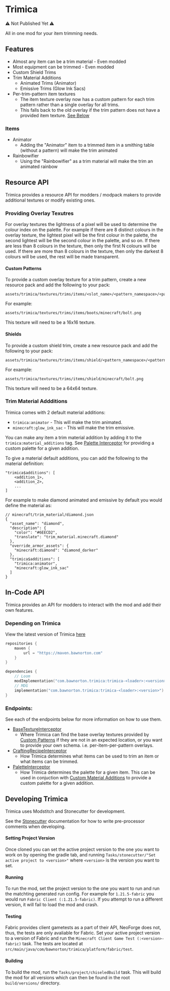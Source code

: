 # Trimica

:warning: Not Published Yet :warning:

All in one mod for your item trimming needs.

## Features
- Almost any item can be a trim material - Even modded
- Most equipment can be trimmed - Even modded
- Custom Shield Trims
- Trim Material Additions
  - Animated Trims (Animator)
  - Emissive Trims (Glow Ink Sacs)
- Per-trim-pattern item textures
  - The item texture overlay now has a custom pattern for each trim pattern rather than a single overlay for all trims.
  - This falls back to the old overlay if the trim pattern does not have a provided item texture. [See Below](#custom-patterns)

### Items
- Animator
  - Adding the "Animator" item to a trimmed item in a smithing table (without a pattern) will make the trim animated
- Rainbowifier
  - Using the "Rainbowifier" as a trim material will make the trim an animated rainbow

## Resource API
Trimica provides a resource API for modders / modpack makers to provide additional textures or modify existing ones.

### Providing Overlay Texutres
For overlay textures the lightness of a pixel will be used to determine the colour index on the palette. 
For example if there are 8 distinct colours in the overlay texture, the lightest pixel will be the
first colour in the palette, the second lightest will be the second colour in the palette, and so on.
If there are less than 8 colours in the texture, then only the first N colours will be used.
If there are more than 8 colours in the texture, then only the darkest 8 colours will be used, the rest will be
made transparent.

#### Custom Patterns
To provide a custom overlay texture for a trim pattern, create a new resource pack and add the following to your pack:
```
assets/trimica/textures/trims/items/<slot_name>/<pattern_namespace>/<pattern_path>.png
```
For example:
```
assets/trimica/textures/trims/items/boots/minecraft/bolt.png
```
This texture will need to be a 16x16 texture. 
#### Shields
To provide a custom shield trim, create a new resource pack and add the following to your pack:
```
assets/trimica/textures/trims/items/shield/<pattern_namespace>/<pattern_path>.png
```
For example:
```
assets/trimica/textures/trims/items/shield/minecraft/bolt.png
```
This texture will need to be a 64x64 texture. 

### Trim Material Addditions
Trimica comes with 2 default material additions:
- `trimica:animator` - This will make the trim animated.
- `minecraft:glow_ink_sac` - This will make the trim emissive.

You can make any item a trim material addition by adding it to the `trimica:material_additions` tag.
See [Palette Interceptor](#endpoints) for providing a custom palette for a given addition.

To give a material default additions, you can add the following to the material definition:
```
"trimica$additions": [
    <addition_1>,
    <addition_2>,
    ...
]
```
For example to make diamond animated and emissive by default you would define the material as:

```json5
// minecraft/trim_material/diamond.json
{
  "asset_name": "diamond",
  "description": {
    "color": "#6EECD2",
    "translate": "trim_material.minecraft.diamond"
  },
  "override_armor_assets": {
    "minecraft:diamond": "diamond_darker"
  },
  "trimica$additions": [
    "trimica:animator",
    "minecraft:glow_ink_sac"
  ]
}
```

## In-Code API
Trimica provides an API for modders to interact with the mod and add their own features.

### Depending on Trimica
View the latest version of Trimica [here](https://maven.bawnorton.com/#/releases/com/bawnorton/trimica)
```kotlin
repositories {
    maven {
        url = "https://maven.bawnorton.com"
    }
}

dependencies {
    // Loom
    modImplementation("com.bawnorton.trimica:trimica-<loader>:<version>")
    // MDG
    implementation("com.bawnorton.trimica:trimica-<loader>:<version>")
}
```

### Endpoints:
See each of the endpoints below for more information on how to use them.
- [BaseTextureInterceptor](src/main/java/com/bawnorton/trimica/api/BaseTextureInterceptor.java)
  - Where Trimica can find the base overlay textures provided by [Custom Patterns](#custom-patterns) if they are not in
  an expected location, or you want to provide your own schema. i.e. per-item-per-pattern overlays.
- [CraftingRecipeInterceptor](src/main/java/com/bawnorton/trimica/api/CraftingRecipeInterceptor.java)
  - How Trimica determines what items can be used to trim an item or what items can be trimmed.
- [PaletteInterceptor](src/main/java/com/bawnorton/trimica/api/PaletteInterceptor.java)
  - How Trimica determines the palette for a given item. This can be used in conjuction with 
  [Custom Material Additions](#trim-material-addditions) to provide a custom palette for a given
  addition.

## Developing Trimica

Trimica uses Modstitch and Stonecutter for development.

See the [Stonecutter](https://stonecutter.kikugie.dev/) documentation for how to write pre-processor comments
when developing.

#### Setting Project Version
Once cloned you can set the active project version to the one you want to work on by opening the gradle tab, and running
`Tasks/stonecutter/"Set active project to <version>"` where `<version>` is the version you want to set.

#### Running
To run the mod, set the project version to the one you want to run and run the matchting generated run config.
For example for `1.21.5-fabric` you would run `Fabric Client (:1.21.5-fabric)`. If you attempt to run a different version,
it will fail to load the mod and crash.

#### Testing
Fabric provides client gametests as a part of their API, NeoForge does not, thus, the tests are only avaliable for Fabric.
Set your active project version to a version of Fabric and run the `Minecraft Client Game Test (:<version>-fabric)`
task. The tests are located at `src/main/java/com/bawnorton/trimica/platform/fabric/test`.

#### Building
To build the mod, run the `Tasks/project/chiseledBuild` task. This will build the mod for all versions which can then be 
found in the root `build/versions/` directory. 